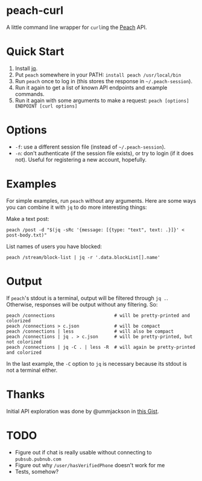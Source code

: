 # peach-curl

A little command line wrapper for `curl`ing the
[Peach](http://peach.cool/) API.

# Quick Start

1. Install [jq](https://stedolan.github.io/jq/).
2. Put `peach` somewhere in your PATH: `install peach /usr/local/bin`
3. Run `peach` once to log in (this stores the response in `~/.peach-session`).
4. Run it again to get a list of known API endpoints and example commands.
5. Run it again with some arguments to make a request: `peach [options] ENDPOINT [curl options]`

# Options

- `-f`: use a different session file (instead of `~/.peach-session`).
- `-n`: don't authenticate (if the session file exists), or try to login
  (if it does not). Useful for registering a new account, hopefully.

# Examples

For simple examples, run `peach` without any arguments. Here are some
ways you can combine it with `jq` to do more interesting things:

Make a text post:

    peach /post -d "$(jq -sRc '{message: [{type: "text", text: .}]}' < post-body.txt)"

List names of users you have blocked:

    peach /stream/block-list | jq -r '.data.blockList[].name'

# Output

If `peach`'s stdout is a terminal, output will be filtered through `jq
.`. Otherwise, responses will be output without any filtering. So:

    peach /connections                      # will be pretty-printed and colorized
    peach /connections > c.json             # will be compact
    peach /connections | less               # will also be compact
    peach /connections | jq . > c.json      # will be pretty-printed, but not colorized
    peach /connections | jq -C . | less -R  # will again be pretty-printed and colorized

In the last example, the `-C` option to `jq` is necessary because its
stdout is not a terminal either.

# Thanks

Initial API exploration was done by @ummjackson in [this Gist](https://gist.github.com/ummjackson/4db1da44c509576c1d1b).

# TODO

- Figure out if chat is really usable without connecting to `pubsub.pubnub.com`
- Figure out why `/user/hasVerifiedPhone` doesn't work for me
- Tests, somehow?
